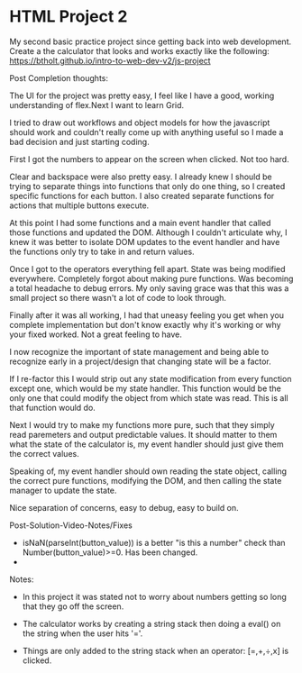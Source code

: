 HTML Project 2
==============

My second basic practice project since getting back into web development. Create a the calculator that looks and works exactly like the following: https://btholt.github.io/intro-to-web-dev-v2/js-project

Post Completion thoughts:

The UI for the project was pretty easy, I feel like I have a good, working understanding of flex.Next I want to learn Grid.

I tried to draw out workflows and object models for how the javascript should work and couldn't really come up with anything useful so I made a bad decision and just starting coding.

First I got the numbers to appear on the screen when clicked. Not too hard.

Clear and backspace were also pretty easy. I already knew I should be trying to separate things into functions that only do one thing, so I created specific functions for each button. I also created separate functions for actions that multiple buttons execute.

At this point I had some functions and a main event handler that called those functions and updated the DOM. Although I couldn't articulate why, I knew it was better to isolate DOM updates to the event handler and have the functions only try to take in and return values.

Once I got to the operators everything fell apart. State was being modified everywhere. Completely forgot about making pure functions. Was becoming a total headache to debug errors. My only saving grace was that this was a small project so there wasn't a lot of code to look through. 

Finally after it was all working, I had that uneasy feeling you get when you complete implementation but don't know exactly why it's working or why your fixed worked. Not a great feeling to have.

I now recognize the important of state management and being able to  recognize early in a project/design that changing state will be a factor. 

If I re-factor this I would strip out any state modification from every function except one, which would be my state handler. This function would be the only one that could modify the object from which state was read. This is all that function would do.

Next I would try to make my functions more pure, such that they simply read paremeters and output predictable values. It should matter to them what the state of the calculator is, my event handler should just give them the correct values.

Speaking of, my event handler should own reading the state object, calling the correct pure functions, modifying the DOM, and then calling the state manager to update the state. 

Nice separation of concerns, easy to debug, easy to build on.

Post-Solution-Video-Notes/Fixes
- isNaN(parseInt(button_value)) is a better "is this a number" check than Number(button_value)>=0. Has been changed.
- 



Notes:
- In this project it was stated not to worry about numbers getting so long that they go off the screen.

- The calculator works by creating a string stack then doing a eval() on the string when the user hits '='.

- Things are only added to the string stack when an operator: [=,+,÷,x] is clicked.



